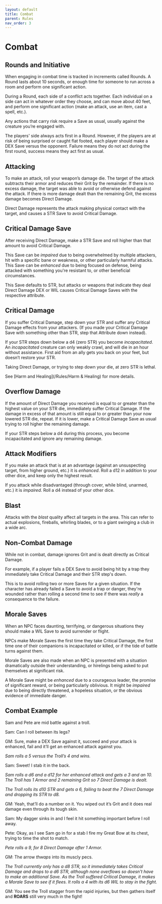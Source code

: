 ```yaml
---
layout: default
title: Combat
parent: Rules
nav_order: 3
---
```


# Combat

## Rounds and Initiative

When engaging in combat time is tracked in increments called Rounds. A Round lasts about 10 seconds, or enough time for someone to run across a room and perform one significant action.

During a Round, each side of a conflict acts together. Each individual on a side can act in whatever order they choose, and can move about 40 feet, and perform one significant action (make an attack, use an item, cast a spell, etc.). 

Any actions that carry risk require a Save as usual, usually against the creature you’re engaged with.

The players' side always acts first in a Round. However, if the players are at risk of being surprised or caught flat footed, each player should make a DEX Save versus the opponent. Failure means they do not act during the first round, success means they act first as usual.

## Attacking

To make an attack, roll your weapon’s damage die. The target of the attack subtracts their armor and reduces their Grit by the remainder. If there is no excess damage, the target was able to avoid or otherwise defend against the attack. If there is more damage dealt than the remaining Grit, the excess damage becomes Direct Damage.

Direct Damage represents the attack making physical contact with the target, and causes a STR Save to avoid Critical Damage.

## Critical Damage Save

After receiving Direct Damage, make a STR Save and roll higher than that amount to avoid Critical Damage.

This Save can be *impaired* due to being overwhelmed by multiple attackers, hit with a specific bane or weakness, or other particularly harmful attacks. This Save can be *enhanced* due to being focused on defense, being attacked with something you're resistant to, or other beneficial circumstances.

This Save defaults to STR, but attacks or weapons that indicate they deal Direct Damage DEX or WIL causes Critical Damage Saves with the respective attribute. 

## Critical Damage

If you suffer Critical Damage, step down your STR and suffer any Critical Damage effects from your attackers. (If you made your Critical Damage Save with something other than STR, step that Attribute down instead).

If your STR steps down below a d4 (zero STR) you become *incapacitated*. An *incapacitated* creature can only weakly crawl, and will die in an hour without assistance. First aid from an ally gets you back on your feet, but doesn’t restore your STR.

Taking Direct Damage, or trying to step down your die, at zero STR is lethal.

See [Harm and Healing](/Rules/Harm & Healing) for more details.

## Overflow Damage

If the amount of Direct Damage you received is equal to or greater than the highest value on your STR die, immediately suffer Critical Damage. If the damage in excess of that amount is still equal to or greater than your now lowered STR die, repeat. If it is lower, make a Critical Damage Save as usual trying to roll higher the remaining damage. 

If your STR steps below a d4 during this process, you become incapacitated and ignore any remaining damage.

## Attack Modifiers

If you make an attack that is at an advantage (against an unsuspecting target, from higher ground, etc.) it is *enhanced*. Roll a d12 in addition to your other dice, and keep only the highest result.

If you attack while disadvantaged (through cover, while blind, unarmed, etc.) it is *impaired*. Roll a d4 instead of your other dice.

## Blast

Attacks with the *blast* quality affect all targets in the area. This can refer to actual explosions, fireballs, whirling blades, or to a giant swinging a club in a wide arc.

## Non-Combat Damage

While not in combat, damage ignores Grit and is dealt directly as Critical Damage.

For example, if a player fails a DEX Save to avoid being hit by a trap they immediately take Critical Damage and their STR step's down.

This is to avoid rolling two or more Saves for a given situation. If the character has already failed a Save to avoid a trap or danger, they're wounded rather than rolling a second time to see if there was *really* a consequence to the failure.

## Morale Saves

When an NPC faces daunting, terrifying, or dangerous situations they should make a WIL Save to avoid surrender or flight.

NPCs make Morale Saves the first time they take Critical Damage, the first time one of their companions is incapacitated or killed, or if the tide of battle turns against them.

Morale Saves are also made when an NPC is presented with a situation dramatically outside their understanding, or hirelings being asked to put themselves at significant risk.

A Morale Save might be *enhanced* due to a courageous leader, the promise of significant reward, or being particularly oblivious. It might be *impaired* due to being directly threatened, a hopeless situation, or the obvious evidence of immediate danger.

## Combat Example

Sam and Pete are mid battle against a troll.

Sam: Can I roll between its legs?

GM: Sure, make a DEX Save against it, succeed and your attack is enhanced, fail and it’ll get an enhanced attack against you.

*Sam rolls a 5 versus the Troll’s 4 and wins.*

Sam: Sweet! I stab it in the back.

*Sam rolls a d6 and a d12 for her enhanced attack and gets a 3 and an 10. The Troll has 1 Armor and 2 remaining Grit so 7 Direct Damage is dealt.*

*The Troll rolls its d10 STR and gets a 6, failing to beat the 7 Direct Damage and dropping its STR to d8.*

GM: Yeah, that’ll do a number on it. You wiped out it’s Grit and it does real damage even through its tough skin.

Sam: My dagger sinks in and I feel it hit something important before I roll away.

Pete: Okay, as I see Sam go in for a stab I fire my Great Bow at its chest, trying to time the shot to match.

*Pete rolls a 9, for 8 Direct Damage after 1 Armor.*

GM: The arrow *thwaps* into its muscly pecs.

*The Troll currently only has a d8 STR, so it immediately takes Critical Damage and drops to a d6 STR, although none overflows so doesn't have to make an additional Save. As the Troll suffered Critical Damage, it makes a Morale Save to see if it flees. It rolls a 4 with its d6 WIL to stay in the fight.*

GM: You see the Troll stagger from the rapid injuries, but then gathers itself and **ROARS** still very much in the fight!
